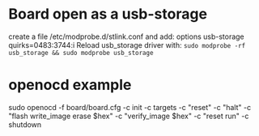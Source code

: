 # Board open as a usb-storage
create a file /etc/modprobe.d/stlink.conf and add: options usb-storage quirks=0483:3744:i
Reload usb_storage driver with: `sudo modprobe -rf usb_storage && sudo modprobe usb_storage`

# openocd example
sudo openocd -f board/board.cfg -c init -c targets -c "reset" -c "halt" -c "flash write_image erase $hex" -c "verify_image $hex" -c "reset run" -c shutdown

